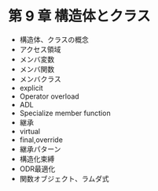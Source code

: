 # 第 9 章 構造体とクラス

* 構造体、クラスの概念
* アクセス領域
* メンバ変数
* メンバ関数
* メンバクラス
* explicit
* Operator overload
* ADL
* Specialize member function
* 継承
* virtual
* final,override
* 継承パターン
* 構造化束縛
* ODR最適化
* 関数オブジェクト、ラムダ式